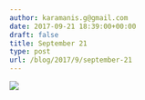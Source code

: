 ```yaml
---
author: karamanis.g@gmail.com
date: 2017-09-21 18:39:00+00:00
draft: false
title: September 21
type: post
url: /blog/2017/9/september-21
---
```




  
   ![](/images/2017-09-21-20179september-21/IMG_2294.jpg)

  



